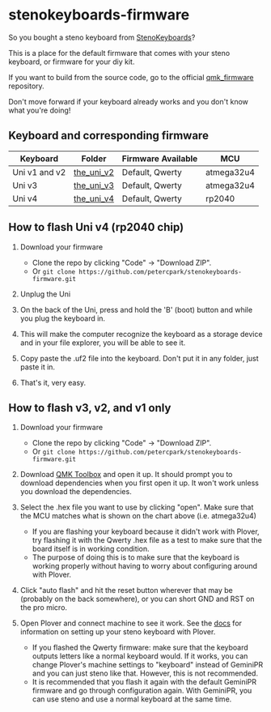 # stenokeyboards-firmware

So you bought a steno keyboard from [StenoKeyboards](https://stenokeyboards.com/)?

This is a place for the default firmware that comes with your steno keyboard, or firmware for your diy kit.

If you want to build from the source code, go to the official [qmk_firmware](https://github.com/qmk/qmk_firmware/tree/master/keyboards/the_uni) repository.

Don't move forward if your keyboard already works and you don't know what you're doing!

## Keyboard and corresponding firmware

| Keyboard      | Folder                    | Firmware Available | MCU        |
| ------------- | ------------------------- | ------------------ | ---------- |
| Uni v1 and v2 | [the_uni_v2](the_uni_v2/) | Default, Qwerty    | atmega32u4 |
| Uni v3        | [the_uni_v3](the_uni_v3/) | Default, Qwerty    | atmega32u4 |
| Uni v4        | [the_uni_v4](the_uni_v4/) | Default, Qwerty    | rp2040     |

## How to flash Uni v4 (rp2040 chip)

1. Download your firmware

   - Clone the repo by clicking "Code" -> "Download ZIP".
   - Or `git clone https://github.com/petercpark/stenokeyboards-firmware.git`
2.  Unplug the Uni
3.  On the back of the Uni, press and hold the 'B' (boot) button and while you plug the keyboard in.
4.  This will make the computer recognize the keyboard as a storage device and in your file explorer, you will be able to see it.
5.  Copy paste the .uf2 file into the keyboard. Don't put it in any folder, just paste it in.
6.  That's it, very easy.

## How to flash v3, v2, and v1 only

1. Download your firmware

   - Clone the repo by clicking "Code" -> "Download ZIP".
   - Or `git clone https://github.com/petercpark/stenokeyboards-firmware.git`

2. Download [QMK Toolbox](https://github.com/qmk/qmk_toolbox/releases/latest) and open it up. It should prompt you to download dependencies when you first open it up. It won't work unless you download the dependencies.
3. Select the .hex file you want to use by clicking "open". Make sure that the MCU matches what is shown on the chart above (i.e. atmega32u4)

   - If you are flashing your keyboard because it didn't work with Plover, try flashing it with the Qwerty .hex file as a test to make sure that the board itself is in working condition.
   - The purpose of doing this is to make sure that the keyboard is working properly without having to worry about configuring around with Plover.

4. Click "auto flash" and hit the reset button wherever that may be (probably on the back somewhere), or you can short GND and RST on the pro micro.
5. Open Plover and connect machine to see it work. See the [docs](https://docs.stenokeyboards.com/) for information on setting up your steno keyboard with Plover.
   - If you flashed the Qwerty firmware: make sure that the keyboard outputs letters like a normal keyboard would. If it works, you can change Plover's machine settings to "keyboard" instead of GeminiPR and you can just steno like that. However, this is not recommended.
   - It is recommended that you flash it again with the default GeminiPR firmware and go through configuration again. With GeminiPR, you can use steno and use a normal keyboard at the same time.
